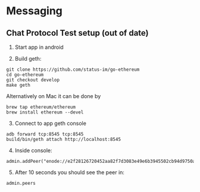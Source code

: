 # Messaging




## Chat Protocol Test setup (out of date)

1. Start app in android

2. Build geth:
 ```
 git clone https://github.com/status-im/go-ethereum
 cd go-ethereum
 git checkout develop
 make geth
```
 Alternatively on Mac it can be done by
 ```
 brew tap ethereum/ethereum
brew install ethereum --devel
```
3. Connect to app geth console
 
 ```
 adb forward tcp:8545 tcp:8545
 build/bin/geth attach http://localhost:8545
```
4. Inside console:

 ```
admin.addPeer("enode://e2f28126720452aa82f7d3083e49e6b3945502cb94d9750a15e27ee310eed6991618199f878e5fbc7dfa0e20f0af9554b41f491dc8f1dbae8f0f2d37a3a613aa@139.162.13.89:55555")
```
5. After 10 seconds you should see the peer in:

 `admin.peers`